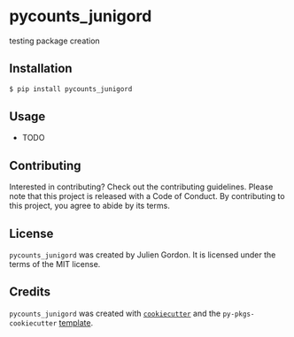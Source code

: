 # pycounts_junigord

testing package creation

## Installation

```bash
$ pip install pycounts_junigord
```

## Usage

- TODO

## Contributing

Interested in contributing? Check out the contributing guidelines. Please note that this project is released with a Code of Conduct. By contributing to this project, you agree to abide by its terms.

## License

`pycounts_junigord` was created by Julien Gordon. It is licensed under the terms of the MIT license.

## Credits

`pycounts_junigord` was created with [`cookiecutter`](https://cookiecutter.readthedocs.io/en/latest/) and the `py-pkgs-cookiecutter` [template](https://github.com/py-pkgs/py-pkgs-cookiecutter).
